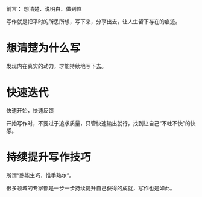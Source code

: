 <!-- vscode-markdown-toc -->

<!-- vscode-markdown-toc-config
	numbering=true
	autoSave=true
	/vscode-markdown-toc-config -->
<!-- /vscode-markdown-toc -->


前言：
想清楚、说明白、做到位

写作就是把平时的所思所想，写下来，分享出去，让人生留下存在的痕迹。



# 想清楚为什么写

发现内在真实的动力，才能持续地写下去。


# 快速迭代

快速开始，快速反馈

开始写作时，不要过于追求质量，只管快速输出就行，找到让自己“不吐不快”的快感。


# 持续提升写作技巧

所谓“熟能生巧，惟手熟尔”。

很多领域的专家都是一步一步持续提升自己获得的成就，写作也是如此。



